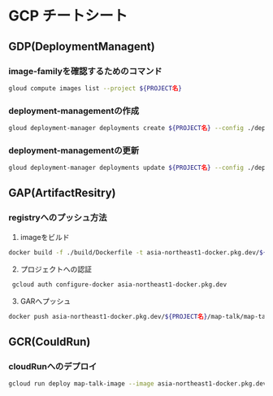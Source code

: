 # GCP チートシート
## GDP(DeploymentManagent)
### image-familyを確認するためのコマンド
~~~sh
gloud compute images list --project ${PROJECT名}
~~~
### deployment-managementの作成
~~~sh
gloud deployment-manager deployments create ${PROJECT名} --config ./deployment/gcp/deployment-management.yaml --preview
~~~
### deployment-managementの更新
~~~sh
gloud deployment-manager deployments update ${PROJECT名} --config ./deployment/gcp/deployment-management.yaml --preview
~~~
## GAP(ArtifactResitry)
### registryへのプッシュ方法
1. imageをビルド
~~~sh
docker build -f ./build/Dockerfile -t asia-northeast1-docker.pkg.dev/${PROJECT名}/map-talk/map-talk-image:latest .
~~~
2. プロジェクトへの認証
~~~sh
 gcloud auth configure-docker asia-northeast1-docker.pkg.dev
~~~
3. GARへプッシュ
~~~sh
docker push asia-northeast1-docker.pkg.dev/${PROJECT名}/map-talk/map-talk-image:latest   
~~~
## GCR(CouldRun)
### cloudRunへのデプロイ
~~~sh
gcloud run deploy map-talk-image --image asia-northeast1-docker.pkg.dev/${PROJECT名}/map-talk/map-talk-image:latest --platform managed --region asia-northeast1
~~~